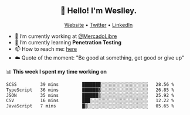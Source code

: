 <h2 align="center">👋 Hello! I'm Weslley.</h2>
<p align="center">
  <a href="http://weslleyneri.com.br">Website</a> •
  <a href="https://twitter.com/Weslley_Neri">Twitter</a> •
  <a href="https://www.linkedin.com/in/weslley-neri-3658908b">LinkedIn</a>
</p>


- 🔭 I’m currently working at [@MercadoLibre](https://github.com/mercadolibre)
- 🌱 I’m currently learning **Penetration Testing**
- 📫 How to reach me: [here](mailto:weslley39@gmail.com)
- ☁️ Quote of the moment: "Be good at something, get good or give up"

📊 **This week I spent my time working on**
<!--START_SECTION:waka-->

```txt
SCSS         39 mins         ███████░░░░░░░░░░░░░░░░░░   28.56 %
TypeScript   36 mins         ██████▓░░░░░░░░░░░░░░░░░░   26.85 %
JSON         35 mins         ██████▒░░░░░░░░░░░░░░░░░░   25.92 %
CSV          16 mins         ███░░░░░░░░░░░░░░░░░░░░░░   12.22 %
JavaScript   7 mins          █▒░░░░░░░░░░░░░░░░░░░░░░░   05.65 %
```

<!--END_SECTION:waka-->

<!-- Inspired by https://github.com/gruselhaus/gruselhaus -->